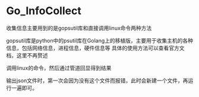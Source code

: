# Go_InfoCollect

收集信息主要用到的是gopsutil库和直接调用linux命令两种方法

gopsutil库是python中的psutil库在Golang上的移植版，主要用于收集主机的各种信息，包括网络信息，进程信息，硬件信息等
具体的使用方法可以查看官方文档，这里不再赘述

调用linux的命令，然后通过管道回显得到结果

输出json文件时，第一次会因为没有这个文件而报错，此时会新建一个文件，再运行一遍即可。


